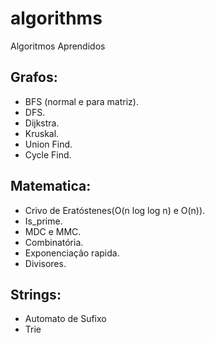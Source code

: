 # algorithms
Algoritmos Aprendidos

## **Grafos**:
- BFS (normal e para matriz).
- DFS.
- Dijkstra.
- Kruskal.
- Union Find.
- Cycle Find.

## **Matematica**:
 - Crivo de Eratóstenes(O(n log log n) e O(n)).
 - Is_prime.
 - MDC e MMC.
 - Combinatória.
 - Exponenciação rapida.
 - Divisores.
 
 ## **Strings**:
 - Automato de Sufixo
 - Trie
